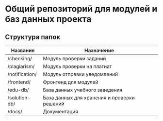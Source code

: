 # Общий репозиторий для модулей и баз данных проекта
## Cтруктура папок
| Название       | Назначение                  |
|----------------|-----------------------------|
| /checking/     | Модуль проверки заданий     |
| /plagiarism/   | Модуль проверки на плагиат  |
| /notification/ | Модуль отправки уведомлений |
| /frontend/     | Фронтенд для модулей        |
| /edu-db/       | База данных учебного заведения | 
| /solution-db/  | База данных для хранения и проверки решений |
| /docs/         | Документация                |
